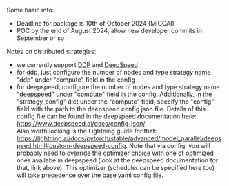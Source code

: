 Some basic info:
  - Deadline for package is 10th of October 2024 (MICCAI)
  - POC by the end of August 2024, allow new developer commits in September or so

Notes on distributed strategies:

- we currently support [DDP](https://pytorch.org/tutorials/intermediate/ddp_tutorial.html) and [DeepSpeed](https://www.deepspeed.ai/getting-started/)
- for ddp, just configure the number of nodes and type strategy name "ddp" under "compute" field in the config
- for deepspeed, configure the number of nodes and type strategy name "deepspeed" under "compute" field in the config. Additionally, in the "strategy_config" dict under the "compute" field, specify the "config" field with the path to the deepspeed config json file. Details of this config file can be found in the deepspeed documentation here: https://www.deepspeed.ai/docs/config-json/ <br>
Also worth looking is the Lightning guide for that: https://lightning.ai/docs/pytorch/stable/advanced/model_parallel/deepspeed.html#custom-deepspeed-config. Note that via config, you will probably need to override the optimizer choice with one of optimized ones availabe in deepspeed (look at the deepspeed documentation for that, link above). This optimizer (scheduler can be specified here too) will take precedence over the base yaml config file. 